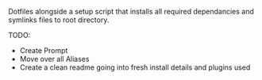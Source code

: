 Dotfiles alongside a setup script that installs all required dependancies and symlinks files to root directory.

TODO:
- Create Prompt
- Move over all Aliases
- Create a clean readme going into fresh install details and plugins used

